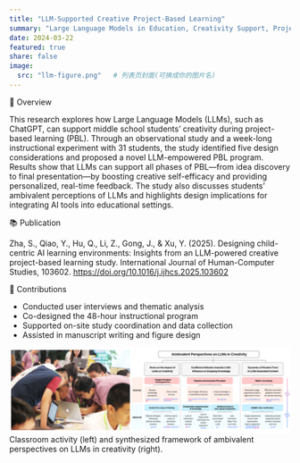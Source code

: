 ```yaml
---
title: "LLM-Supported Creative Project-Based Learning"
summary: "Large Language Models in Education, Creativity Support, Project-Based Learning, Human–AI Collaboration"
date: 2024-03-22
featured: true
share: false
image:
  src: "llm-figure.png"   # 列表页封面(可换成你的图片名)
---
```


<div class="section-card">
  <div class="section-title">🧩 Overview</div>
  <p>
    This research explores how Large Language Models (LLMs), such as ChatGPT, can support middle school students’ creativity during project-based learning (PBL).
    Through an observational study and a week-long instructional experiment with 31 students, the study identified five design considerations and proposed a novel LLM-empowered PBL program.
    Results show that LLMs can support all phases of PBL—from idea discovery to final presentation—by boosting creative self-efficacy and providing personalized, real-time feedback.
    The study also discusses students’ ambivalent perceptions of LLMs and highlights design implications for integrating AI tools into educational settings.
  </p>
</div>

<div class="section-card">
  <div class="section-title">📚 Publication</div>
  <p class="pub-item">
    Zha, S., Qiao, Y., <span class="pub-authors">Hu, Q.</span>, Li, Z., Gong, J., &amp; Xu, Y. (2025).
    Designing child-centric AI learning environments: Insights from an LLM-powered creative project-based learning study.
    <span class="pub-venue">International Journal of Human-Computer Studies</span>, 103602.
    <a href="https://www.sciencedirect.com/science/article/abs/pii/S1071581925001594" target="_blank">https://doi.org/10.1016/j.ijhcs.2025.103602</a>
  </p>
</div>

<div class="section-card">
  <div class="section-title">🎯 Contributions</div>
  <ul class="tight-list">
    <li>Conducted user interviews and thematic analysis</li>
    <li>Co-designed the 48-hour instructional program</li>
    <li>Supported on-site study coordination and data collection</li>
    <li>Assisted in manuscript writing and figure design</li>
  </ul>
</div>

<!-- 直接在最底部插入图片（不使用卡片&无标题） -->
<img src="llm-figure.png" alt="LLM-supported PBL: classroom activity and framework figure">
<div class="fig-note">Classroom activity (left) and synthesized framework of ambivalent perspectives on LLMs in creativity (right).</div>
